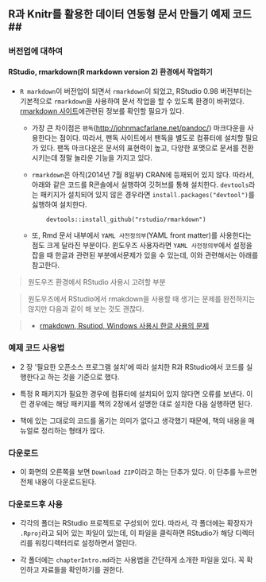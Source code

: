 ## R과 Knitr를 활용한 데이터 연동형 문서 만들기 예제 코드##

### 버전업에 대하여 

#### RStudio, rmarkdown(R markdown version 2) 환경에서 작업하기 

- `R markdown`이 버전업이 되면서 `rmarkdown`이 되었고, RStudio 0.98 버전부터는 기본적으로 `rmarkdown`을 사용하여 문서 작업을 할 수 있도록 환경이 바뀌었다. [rmarkdown 사이트](http://rmarkdown.rstudio.co)에관련된 정보를 확인할 필요가 있다. 

    - 가장 큰 차이점은 `팬독`(http://johnmacfarlane.net/pandoc/) 마크다운을 사용한다는 점이다. 따라서, 팬독  사이트에서 팬독을 별도로 컴퓨터에 설치할 필요가 있다. 팬독 마크다운은 문서의 표현력이 높고, 다양한 포맷으로 문서를 전환시키는데 정말 놀라운 기능을 가지고 있다. 


    - `rmarkdown`은 아직(2014년 7월 8일부) CRAN에 등재되어 있지 않다. 따라서, 아래와 같은 코드를 R콘솔에서 실행하여 깃허브를 통해 설치한다. `devtools`라는 패키지가 설치되어 있지 않은 경우라면 `install.packages("devtool")`를 싫행하여 설치한다.

        ~~~~
            devtools::install_github("rstudio/rmarkdown")
        ~~~~

    - 또, Rmd 문서 내부에서 `YAML 사전정의부`(YAML front matter)를 사용한다는 점도 크게 달라진 부분이다. 윈도우즈 사용자라면 `YAML 사전정의부`에서 설정을 잡을 때 한글과 관련된 부분에서문제가 있을 수 있는데, 이와 관련해서는 아래를 참고한다. 


> 원도우즈 환경에서 RStudio 사용시 고려할 부분

> 원도우즈에서 RStudio에서 rmakdown을 사용할 때 생기는 문제를 완전하지는 않지만 다음과 같이 해 보는 것도 괜찮다.

> - [rmakdown, Rsutiod, Windows 사용시 한글 사용의 문제](http://ksbapp.com/WindowsKorean.html)

### 예제 코드 사용법

- 2 장 '필요한 오픈소스 프로그램 설치'에 따라 설치한 R과 RStudio에서 코드를 실행한다고 하는 것을 기준으로 했다.
 
- 특정 R 패키지가 필요한 경우에 컴퓨터에 설치되어 있지 않다면 오류를 보낸다. 이런 경우에는 해당 패키지를 책의 2장에서 설명한 대로 설치한 다음 실행하면 된다.  

- 책에 있는 그대로의 코드를 옮기는 의미가 없다고 생각했기 때문에, 책의 내용을 매뉴얼로 정리하는 형태가 많다. 


### 다운로드 ###

- 이 화면의 오른쪽을 보면 `Download ZIP`이라고 하는 단추가 있다. 이 단추를 누르면 전체 내용이 다운로드된다. 

### 다운로드후 사용 ###

- 각각의 폴더는 RStudio 프로젝트로 구성되어 있다. 따라서, 각 폴더에는 확장자가 `.Rproj`라고 되어 있는 파일이 있는데, 이 파일을 클릭하면 RStudio가 해당 디렉터리를 워킹디렉터리로 설정하면서 열린다. 

- 각 폴더에는 `chapterIntro.md`라는 사용법을 간단하게 소개한 파일을 있다. 꼭 확인하고 자료들을 확인하기를 권한다. 

